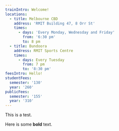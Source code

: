 ```yaml
---
trainIntro: Welcome!
locations:
  - title: Melbourne CBD
    address: 'RMIT Building 47, 8 Orr St'
    times:
      - days: 'Every Monday, Wednesday and Friday'
        from: '6:30 pm'
        to: 8 pm
  - title: Bundoora
    address: RMIT Sports Centre
    times:
      - days: Every Tuesday
        from: 7 pm
        to: '8:30 pm'
feesIntro: Hello!
studentFees:
  semester: '130'
  year: '260'
publicFees:
  semester: '155'
  year: '310'
---
```

This is a test.

Here is some **bold** text.
